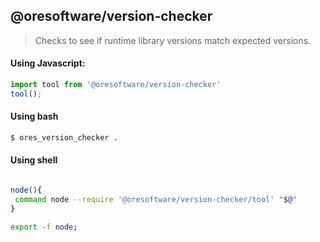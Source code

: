 
## @oresoftware/version-checker
> Checks to see if runtime library versions match expected versions.


#### Using Javascript:

```typescript
import tool from '@oresoftware/version-checker'
tool();

```

#### Using bash

```bash
$ ores_version_checker .
```

#### Using shell

```bash

node(){
 command node --require '@oresoftware/version-checker/tool' "$@"
}

export -f node;
```
